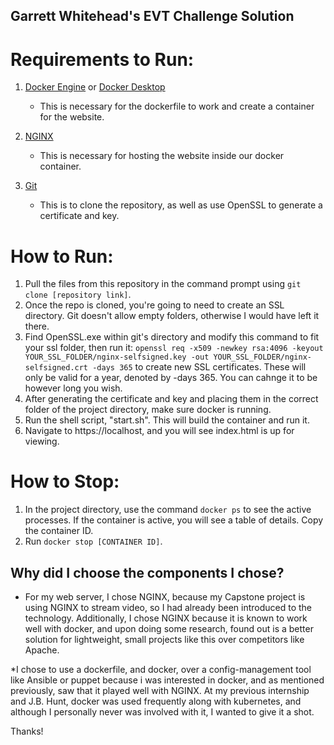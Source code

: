## Garrett Whitehead's EVT Challenge Solution

# Requirements to Run:
1. [Docker Engine](https://docs.docker.com/engine/install/) or [Docker Desktop](https://www.docker.com/products/docker-desktop/#)
   * This is necessary for the dockerfile to work and create a container for the website.

2. [NGINX](https://www.nginx.com/resources/wiki/start/topics/tutorials/gettingstarted/)
   * This is necessary for hosting the website inside our docker container.

3. [Git](https://git-scm.com/downloads)
   * This is to clone the repository, as well as use OpenSSL to generate a certificate and key.


# How to Run:
1. Pull the files from this repository in the command prompt using ```git clone [repository link]```.
2. Once the repo is cloned, you're going to need to create an SSL directory. Git doesn't allow empty folders, otherwise I would have left it there.
3. Find OpenSSL.exe within git's directory and modify this command to fit your ssl folder, then run it: ```openssl req -x509 -newkey rsa:4096 -keyout YOUR_SSL_FOLDER/nginx-selfsigned.key -out YOUR_SSL_FOLDER/nginx-selfsigned.crt -days 365``` to create new SSL certificates. These will only be valid for a year, denoted by -days 365. You can cahnge it to be however long you wish.
4. After generating the certificate and key and placing them in the correct folder of the project directory, make sure docker is running.
5. Run the shell script, "start.sh". This will build the container and run it.
6. Navigate to https://localhost, and you will see index.html is up for viewing.

# How to Stop:
1. In the project directory, use the command ```docker ps``` to see the active processes. If the container is active, you will see a table of details. Copy the container ID.
2. Run ```docker stop [CONTAINER ID]```.

## Why did I choose the components I chose? 
* For my web server, I chose NGINX, because my Capstone project is using NGINX to stream video, so I had already been introduced to the technology. Additionally, I chose NGINX because it is known to work well with docker, and upon doing some research, found out is a better solution for lightweight, small projects like this over competitors like Apache.

*I chose to use a dockerfile, and docker, over a config-management tool like Ansible or puppet because i was interested in docker, and as mentioned previously, saw that it played well with NGINX. At my previous internship and J.B. Hunt, docker was used frequently along with kubernetes, and although I personally never was involved with it, I wanted to give it a shot.

Thanks!
